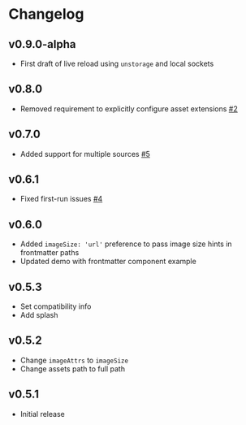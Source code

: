 # Changelog

## v0.9.0-alpha

- First draft of live reload using `unstorage` and local sockets

## v0.8.0

- Removed requirement to explicitly configure asset extensions [#2](../../issues/2)

## v0.7.0

- Added support for multiple sources [#5](../../issues/5)

## v0.6.1

- Fixed first-run issues [#4](../../issues/4)

## v0.6.0

- Added `imageSize: 'url'` preference to pass image size hints in frontmatter paths
- Updated demo with frontmatter component example

## v0.5.3

- Set compatibility info
- Add splash

## v0.5.2

- Change `imageAttrs` to `imageSize`
- Change assets path to full path

## v0.5.1

- Initial release
